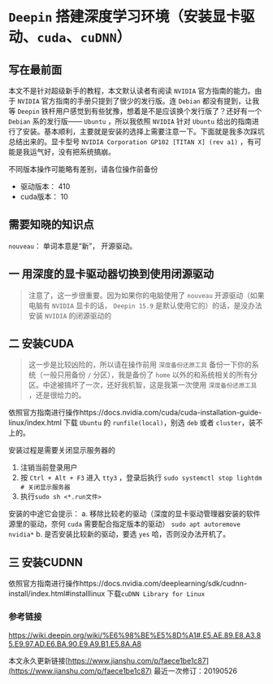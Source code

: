 # `Deepin` 搭建深度学习环境（安装显卡驱动、`cuda`、`cuDNN`）

## 写在最前面

本文不是针对超级新手的教程，本文默认读者有阅读 `NVIDIA` 官方指南的能力。由于 `NVIDIA` 官方指南的手册只提到了很少的发行版。连 `Debian` 都没有提到，让我等 `Deepin` 铁杆用户感觉到有些犹豫，想着是不是应该换个发行版了？还好有一个 `Debian` 系的发行版—— `Ubuntu` ，所以我依照 `NVIDIA` 针对 `Ubuntu` 给出的指南进行了安装。基本顺利，主要就是安装的选择上需要注意一下。下面就是我多次踩坑总结出来的。显卡型号 `NVIDIA Corporation GP102 [TITAN X] (rev a1)` ，有可能是我运气好，没有把系统搞崩。

不同版本操作可能略有差别，请各位操作前备份

- 驱动版本： 410
- cuda版本： 10

## 需要知晓的知识点

`nouveau`： 单词本意是“新”， 开源驱动。

## 一 用深度的显卡驱动器切换到使用闭源驱动

> 注意了，这一步很重要。因为如果你的电脑使用了 `nouveau` 开源驱动（如果电脑有 `NVIDIA` 显卡的话， `Deepin 15.9` 是默认使用它的）的话，是没办法安装 `NVIDIA` 的闭源驱动的
<!--
下载驱动 https://www.nvidia.com/Download/index.aspx，应该会得到一个形如`NVIDIA-linux-XXX.run`的文件。
安装过程是需要关闭显示服务器的
1. 注销当前登录用户
2. 按`Ctrl + Alt + F3`进入tty3，登录后执行
``` shell
sudo systemctl stop lightdm  # 关闭显示服务器
```
3. `sudo sh <*.run文件>`
-->

## 二 安装CUDA  

> 这一步是比较凶险的，所以请在操作前用 `深度备份还原工具` 备份一下你的系统（一般只用备份 `/` 分区），我是备份了 `home` 以外的和系统相关的所有分区。中途被搞坏了一次，还好我机智，这是我第一次使用 `深度备份还原工具` ，还是很给力的。

依照官方指南进行操作https://docs.nvidia.com/cuda/cuda-installation-guide-linux/index.html
下载 `Ubuntu` 的 `runfile(local)`，别选 `deb` 或者 `cluster`，装不上的。

安装过程是需要关闭显示服务器的

1. 注销当前登录用户
2. 按 `Ctrl + Alt + F3` 进入 `tty3` ，登录后执行 `sudo systemctl stop lightdm  # 关闭显示服务器`
3. 执行`sudo sh <*.run文件>`

安装的中途它会提示：
a. 移除比较老的驱动（深度的显卡驱动管理器安装的软件源里的驱动，奈何 `cuda` 需要配合指定版本的驱动）
`sudo apt autoremove nvidia*`
b. 是否安装比较新的驱动，要选 `yes` 哈，否则没办法开机了。

## 三 安装CUDNN

依照官方指南进行操作https://docs.nvidia.com/deeplearning/sdk/cudnn-install/index.html#installlinux
下载`cuDNN Library for Linux`

### 参考链接

https://wiki.deepin.org/wiki/%E6%98%BE%E5%8D%A1#.E5.AE.89.E8.A3.85.E9.97.AD.E6.BA.90.E9.A9.B1.E5.8A.A8

本文永久更新链接[https://www.jianshu.com/p/faece1be1c87](https://www.jianshu.com/p/faece1be1c87)
最近一次修订：20190526
